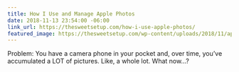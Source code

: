 ```yaml
---
title: How I Use and Manage Apple Photos
date: 2018-11-13 23:54:00 -06:00
link_url: https://thesweetsetup.com/how-i-use-apple-photos/
featured_image: https://thesweetsetup.com/wp-content/uploads/2018/11/apple-photos-app-hero-1.jpg
---
```


Problem: You have a camera phone in your pocket and, over time, you’ve accumulated a LOT of pictures. Like, a whole lot. What now…?
